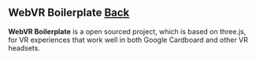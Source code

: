 ## WebVR Boilerplate [Back](./../VR.md)

**WebVR Boilerplate** is a open sourced project, which is based on three.js, for VR experiences that work well in both Google Cardboard and other VR headsets.
